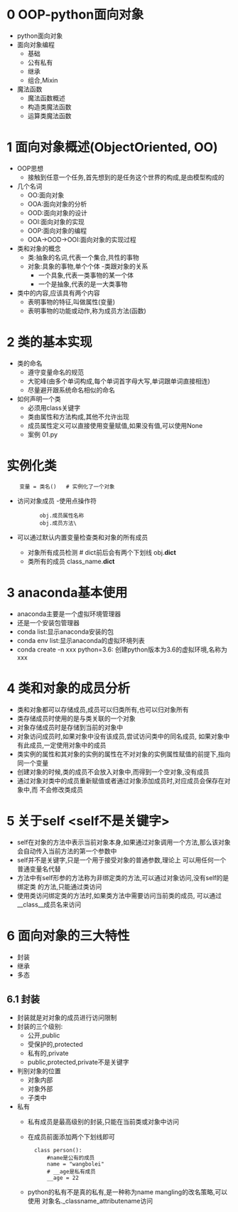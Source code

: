 # 0 OOP-python面向对象
- python面向对象 
- 面向对象编程
    - 基础
    - 公有私有
    - 继承
    - 组合,Mixin
 - 魔法函数
    - 魔法函数概述
    - 构造类魔法函数
    - 运算类魔法函数
# 1 面向对象概述(ObjectOriented, OO)
- OOP思想
    - 接触到任意一个任务,首先想到的是任务这个世界的构成,是由模型构成的
- 几个名词
    - OO:面向对象
    - OOA:面向对象的分析
    - OOD:面向对象的设计
    - OOI:面向对象的实现
    - OOP:面向对象的编程
    - OOA->OOD->OOI:面向对象的实现过程
- 类和对象的概念
    - 类:抽象的名词,代表一个集合,共性的事物
    - 对象:具象的事物,单个个体
    -类跟对象的关系
        - 一个具象,代表一类事物的某一个体
        - 一个是抽象,代表的是一大类事物
- 类中的内容,应该具有两个内容
    - 表明事物的特征,叫做属性(变量)
    - 表明事物的功能或动作,称为成员方法(函数)

# 2 类的基本实现
- 类的命名
    - 遵守变量命名的规范
    - 大驼峰(由多个单词构成,每个单词首字母大写,单词跟单词直接相连)
    - 尽量避开跟系统命名相似的命名
- 如何声明一个类
    - 必须用class关键字
    - 类由属性和方法构成,其他不允许出现
    - 成员属性定义可以直接使用变量赋值,如果没有值,可以使用None
    - 案例 01.py
# 实例化类

        变量 = 类名()   # 实例化了一个对象
- 访问对象成员
    -使用点操作符

             obj.成员属性名称
             obj.成员方法\
- 可以通过默认内置变量检查类和对象的所有成员
    - 对象所有成员检测
            # dict前后会有两个下划线
            obj.__dict__
    - 类所有的成员
            class_name.__dict__

# 3 anaconda基本使用
- anaconda主要是一个虚拟环境管理器
- 还是一个安装包管理器
- conda list:显示anaconda安装的包
- conda env list:显示anaconda的虚拟环境列表
- conda create -n xxx python=3.6: 创建python版本为3.6的虚拟环境,名称为xxx

# 4 类和对象的成员分析
- 类和对象都可以存储成员,成员可以归类所有,也可以归对象所有
- 类存储成员时使用的是与类关联的一个对象
- 对象存储成员时是存储到当前的对象中
- 对象访问成员时,如果对象中没有该成员,尝试访问类中的同名成员,
    如果对象中有此成员,一定使用对象中的成员
- 类实例的属性和其对象的实例的属性在不对对象的实例属性赋值的前提下,指向同一个变量
- 创建对象的时候,类的成员不会放入对象中,而得到一个空对象,没有成员
- 通过对象对类中的成员重新赋值或者通过对象添加成员时,对应成员会保存在对象中,而
  不会修改类成员
  
# 5 关于self  <self不是关键字>
- self在对象的方法中表示当前对象本身,如果通过对象调用一个方法,那么该对象
    会自动传入当前方法的第一个参数中
- self并不是关键字,只是一个用于接受对象的普通参数,理论上
    可以用任何一个普通变量名代替
- 方法中有self形参的方法称为非绑定类的方法,可以通过对象访问,没有self的是绑定类
    的方法,只能通过类访问
- 使用类访问绑定类的方法时,如果类方法中需要访问当前类的成员,
    可以通过__class__成员名来访问
# 6 面向对象的三大特性
- 封装
- 继承
- 多态

## 6.1 封装
- 封装就是对对象的成员进行访问限制
- 封装的三个级别:
    - 公开,public
    - 受保护的,protected
    - 私有的,private
    - public,protected,private不是关键字
- 判别对象的位置
    - 对象内部
    - 对象外部
    - 子类中
- 私有
    - 私有成员是最高级别的封装,只能在当前类或对象中访问
    - 在成员前面添加两个下划线即可
    
    
            class person():
                #name是公有的成员
                name = "wangbolei"
                # __age是私有成员
                __age = 22
                
    - python的私有不是真的私有,是一种称为name  mangling的改名策略,可以使用
        对象名._classname_attributename访问
